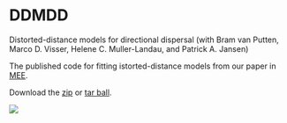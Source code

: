 DDMDD
=====

Distorted-distance models for directional dispersal
(with Bram van Putten, Marco D. Visser, Helene C. Muller-Landau,
  and Patrick A. Jansen)

The published code for fitting istorted-distance models from 
our paper in [MEE](http://onlinelibrary.wiley.com/doi/10.1111/j.2041-210X.2012.00208.x/abstract).


Download the [zip](https://github.com/MarcoDVisser/DDMDD/zipball/master) 
or [tar ball](https://github.com/MarcoDVisser/DDMDD/tarball/master).



![](https://raw.github.com/MarcoDVisser/DDMDD/master/images/DDMDD.png)
